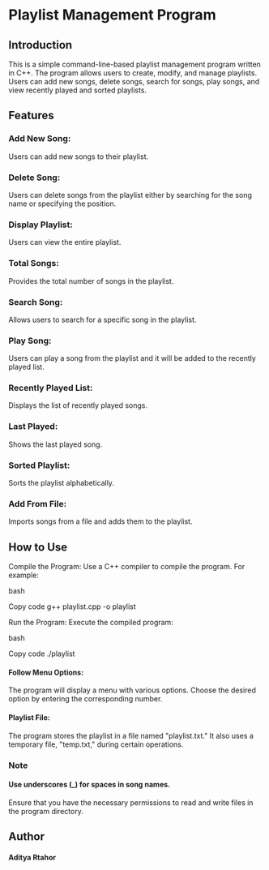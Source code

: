 <h1>Playlist Management Program</h1>

<h2>Introduction</h2>

This is a simple command-line-based playlist management program written in C++. The program allows users to create, modify, and manage playlists. Users can add new songs, delete songs, search for songs, play songs, and view recently played and sorted playlists.

<h2>Features</h2>

<h3>Add New Song:</h3> Users can add new songs to their playlist.

<h3>Delete Song:</h3> Users can delete songs from the playlist either by searching for the song name or specifying the position.

<h3>Display Playlist:</h3> Users can view the entire playlist.

<h3>Total Songs:</h3> Provides the total number of songs in the playlist.

<h3>Search Song:</h3> Allows users to search for a specific song in the playlist.

<h3>Play Song:</h3> Users can play a song from the playlist and it will be added to the recently played list.

<h3>Recently Played List:</h3> Displays the list of recently played songs.

<h3>Last Played:</h3> Shows the last played song.

<h3>Sorted Playlist:</h3> Sorts the playlist alphabetically.

<h3>Add From File:</h3> Imports songs from a file and adds them to the playlist.

<h2>How to Use</h2>

Compile the Program: Use a C++ compiler to compile the program. For example:

bash

Copy code
g++ playlist.cpp -o playlist

Run the Program: Execute the compiled program:

bash

Copy code
./playlist

<h4>Follow Menu Options:</h4> The program will display a menu with various options. Choose the desired option by entering the corresponding number.

<h4>Playlist File:</h4> The program stores the playlist in a file named "playlist.txt." It also uses a temporary file, "temp.txt," during certain operations.

<h3>Note</h3>

<h4>Use underscores (_) for spaces in song names.</h4>

Ensure that you have the necessary permissions to read and write files in the program directory.

<h2>Author</h2>

<h4>Aditya Rtahor</h4>
